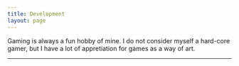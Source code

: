 ```yaml
---
title: Development
layout: page
---
```


Gaming is always a fun hobby of mine. I do not consider myself a hard-core gamer, but I have a lot of appretiation for games as a way of art. 

---


